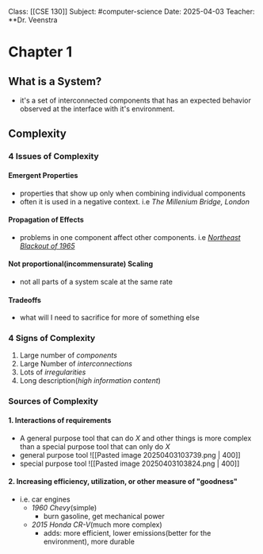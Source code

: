Class: [[CSE 130]]
Subject: #computer-science 
Date: 2025-04-03
Teacher: **Dr. Veenstra

# Chapter 1

## What is a System?

- it's a set of interconnected components that has an expected behavior observed at the interface with it's environment.

## Complexity

### 4 Issues of Complexity

#### Emergent Properties
- properties that show up only when combining individual components
- often it is used in a negative context. i.e *The Millenium Bridge, London*

#### Propagation of Effects
- problems in one component affect other components. i.e [*Northeast Blackout of 1965*](https://en.wikipedia.org/wiki/Northeast_blackout_of_1965)

#### Not proportional(incommensurate) Scaling
- not all parts of a system scale at the same rate 

#### Tradeoffs
- what will I need to sacrifice for more of something else

### 4 Signs of Complexity

1. Large number of *components*
2. Large Number of *interconnections*
3. Lots of *irregularities*
4. Long description(*high information content*)

### Sources of Complexity
#### 1. Interactions of requirements
- A general purpose tool that can do $X$ and other things is more complex than a special purpose tool that can only do $X$
- general purpose tool
![[Pasted image 20250403103739.png | 400]]
- special purpose tool
![[Pasted image 20250403103824.png | 400]]

#### 2. Increasing efficiency, utilization, or other measure of "goodness"
- i.e. car engines
	- *1960 Chevy*(simple)
		- burn gasoline, get mechanical power
	- *2015 Honda CR-V*(much more complex)
		- adds: more efficient, lower emissions(better for the environment), more durable


